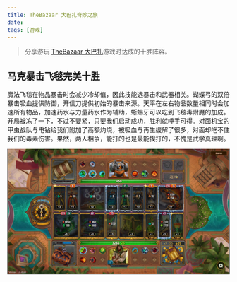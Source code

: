 ```yaml
---
title: TheBazaar 大巴扎奇妙之旅
date:
tags: [游戏]
---
```


> 分享游玩 [TheBazaar 大巴扎](https://playthebazaar.com/)游戏时达成的十胜阵容。

## 马克暴击飞毯完美十胜
魔法飞毯在物品暴击时会减少冷却值，因此技能选暴击和武器相关。蝴蝶弓的双倍暴击吸血提供防御，开信刀提供初始的暴击来源。天平在左右物品数量相同时会加速所有物品，加速药水与力量药水作为辅助，蜥蜴牙可以吃到飞毯毒附魔的加成。
开局被冻了一下，不过不要紧，只要我们启动成功，胜利就唾手可得。对面机宝的甲虫战队与电钻给我们附加了高额灼烧，被吸血与再生缓解了很多，对面却吃不住我们的毒素伤害。果然，两人相争，能打的也是最能挨打的，不愧是武学真理啊。

![builds](./512.jpg)
